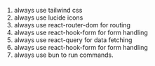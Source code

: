 1. always use tailwind css
2. always use lucide icons
3. always use react-router-dom for routing
4. always use react-hook-form for form handling
5. always use react-query for data fetching
6. always use react-hook-form for form handling
7. always use bun to run commands.